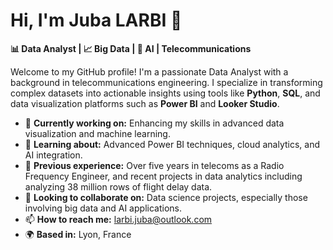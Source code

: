 # Hi, I'm Juba LARBI 👋
**📊 Data Analyst | 📈 Big Data | 🤖 AI | Telecommunications**

Welcome to my GitHub profile! I'm a passionate Data Analyst with a background in telecommunications engineering. I specialize in transforming complex datasets into actionable insights using tools like **Python**, **SQL**, and data visualization platforms such as **Power BI** and **Looker Studio**.

- 🔭 **Currently working on:** Enhancing my skills in advanced data visualization and machine learning.
- 🌱 **Learning about:** Advanced Power BI techniques, cloud analytics, and AI integration.
- 💼 **Previous experience:** Over five years in telecoms as a Radio Frequency Engineer, and recent projects in data analytics including analyzing 38 million rows of flight delay data.
- 👯 **Looking to collaborate on:** Data science projects, especially those involving big data and AI applications.
- 📫 **How to reach me:** [larbi.juba@outlook.com](mailto:larbi.juba@outlook.com)
- 🌍 **Based in:** Lyon, France
